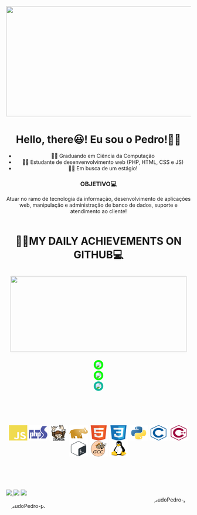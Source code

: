 ###
<main>
  <div class="container">
  <div class="gif-image">
  <h1 align="center">
    <a>
      <img src="https://github.com/sudoAptIPedro/phpKillJava/blob/main/matrixIsReal.gif" width="800" height="300" frameBorder="0" class="giphy-embed">
    </a>
  </h1>
</div>



 <h1 align="center">Hello, there😃! Eu sou o Pedro!🐱‍💻</h1>
 
<div class="sobre">
  <header>
    <ul>
      <li> 👨‍💻 Graduando em Ciência da Computação </li>
      <li> 🐱‍👤 Estudante de desenvenvolvimento web (PHP, HTML, CSS e JS) </li>
      <li> 🐱‍🏍 Em busca de um estágio! </li>
    </ul>
    <aside>
      <article>
         <h1>OBJETIVO💻</h1>
            <p> Atuar no ramo de tecnologia da informação, desenvolvimento de aplicações web, manipulação e administração de banco de dados, suporte e atendimento                  ao cliente!</p>
      </article>
    </aside>
  </header> 
   </div>

  <div align="center">
    <header>
       <h1>🐱‍💻MY DAILY ACHIEVEMENTS ON GITHUB💻</h1>
       <h2 align="center">
        <a>
          <img src="http://pa1.narvii.com/6547/6d3fb9efde1b1a831c0b277818117d8436ecc6e4_00.gif" width="480" height="207" frameBorder="0" class="giphy-embed">
        </a>
      </h2>
       <a href="https://github.com/sudoAptIPedro">
       <img style="border: 5px solid rgb(9, 255, 0); border-radius:50px;" height="180em" src="https://github-readme-stats.vercel.app/api?username=sudoAptIPedro&show_icons=true&theme=blue-green&include_all_commits=true&count_private=true" />
        <br>
       <img style="border: 5px solid rgb(9, 255, 0); border-radius:50px;" height="180em" src="https://github-readme-stats.vercel.app/api/top-langs/?username=sudoAptIPedro&layout=compact&langs_count=7&theme=synthwave" />
       <br>
       <img style="border: 5px solid rgb(14, 185, 157); border-radius:50px;" height="30em" src="https://img.shields.io/github/followers/sudoAptIPedro.svg?style=social&label=Follow&maxAge=2592000" /> </a>
    </header>
  </div>
  
  <br>
  
<div style="display: inline_block"><br>
  <header>
   <img align="center" alt="sudoPedro-Js" height="43" width="51" src="https://raw.githubusercontent.com/devicons/devicon/master/icons/javascript/javascript-plain.svg">
   <img align="center" alt="sudoPedro-PHP" height="43" width="51" src="https://raw.githubusercontent.com/devicons/devicon/master/icons/phpstorm/phpstorm-plain.svg">
  <img align="center" alt="sudoPedro-COMPOSER" height="43" width="51" src="https://raw.githubusercontent.com/devicons/devicon/master/icons/composer/composer-original.svg"/>
  <img align="center" alt="sudoPedro-COMPOSER2" height="43" width="51" src="https://raw.githubusercontent.com/devicons/devicon/master/icons/ceylon/ceylon-original.svg">
   <img align="center" alt="sudoPedro-HTML" height="43" width="51" src="https://raw.githubusercontent.com/devicons/devicon/master/icons/html5/html5-original.svg">
   <img align="center" alt="sudoPedro-CSS" height="43" width="51" src="https://raw.githubusercontent.com/devicons/devicon/master/icons/css3/css3-original.svg">
   <img align="center" alt="sudoPedro-Python" height="43" width="51" src="https://raw.githubusercontent.com/devicons/devicon/master/icons/python/python-original.svg">
   <img align="center" alt="sudoPedro-C" height="43" width="51" src="https://raw.githubusercontent.com/devicons/devicon/master/icons/c/c-line.svg"/>
   <img align="center" alt="sudoPedro-C++" height="43" width="51" src="https://raw.githubusercontent.com/devicons/devicon/master/icons/cplusplus/cplusplus-line.svg"/>
   <img align="center" alt="sudoPedro-BASH" height="43" width="51" src="https://raw.githubusercontent.com/devicons/devicon/master/icons/bash/bash-plain.svg"/>
   <img align="center" alt="sudoPedro-gnu" height="43" width="51" src="https://raw.githubusercontent.com/devicons/devicon/master/icons/gcc/gcc-original.svg">
   <img align="center" alt="sudoPedro-linux" height="43" width="51" src="https://raw.githubusercontent.com/devicons/devicon/master/icons/linux/linux-original.svg">
  </header>
</div>
   <br>
   <br>
  <div> 
    <footer>
      <a href="tel:21971292477" target="_blank"><img src="https://img.shields.io/badge/WhatsApp-25D366?style=for-the-badge&logo=whatsapp&logoColor=white" target="_blank">  </a>
      <a href="mailto:2003arthurdacosta8@gmail.com" target="_blank"><img src="https://img.shields.io/badge/Gmail-D14836?style=for-the-badge&logo=gmail&logoColor=white" target="_blank"></a>
      <a href="https://www.linkedin.com/in/pedro-arthur-5518721a5" target="_blank"><img src="https://img.shields.io/badge/LinkedIn-0077B5?style=for-the-badge&logo=linkedin&logoColor=white" target="_blank"></a>
      <br>
      <img align="right" alt="sudoPedro-pic" height="154" style="border-radius:50px;" src="https://github.com/sudoAptIPedro/phpKillJava/blob/main/meProfilePic.gif">
      <br>
      <img align="left" alt="sudoPedro-pic2" height="154" style="border-radius:50px;" src="https://github.com/sudoAptIPedro/phpKillJava/blob/main/myLovenk.gif">
    </footer>  
  </div>
  </div>
  </main>
